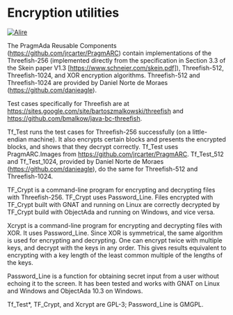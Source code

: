 # Encryption utilities
[![Alire](https://img.shields.io/endpoint?url=https://alire.ada.dev/badges/encryption_utilities.json)](https://alire.ada.dev/crates/encryption_utilities.html)

The PragmAda Reusable Components (https://github.com/jrcarter/PragmARC) contain implementations of the Threefish-256 (implemented directly from the specification in Section 3.3 of the Skein paper V1.3 [https://www.schneier.com/skein.pdf]), Threefish-512, Threefish-1024, and XOR encryption algorithms. Threefish-512 and Threefish-1024 are provided by Daniel Norte de Moraes (https://github.com/danieagle).

Test cases specifically for Threefish are at https://sites.google.com/site/bartoszmalkowski/threefish and https://github.com/bmalkow/java-bc-threefish.

Tf_Test runs the test cases for Threefish-256 successfully (on a little-endian machine). It also encrypts certain blocks and presents the encrypted blocks, and shows that they decrypt correctly. Tf_Test uses PragmARC.Images from https://github.com/jrcarter/PragmARC. Tf_Test_512 and Tf_Test_1024, provided by Daniel Norte de Moraes (https://github.com/danieagle), do the same for Threefish-512 and Threefish-1024.

TF_Crypt is a command-line program for encrypting and decrypting files with Threefish-256. TF_Crypt uses Password_Line. Files encrypted with TF_Crypt built with GNAT and running on Linux are correctly decrypted by TF_Crypt build with ObjectAda and running on Windows, and vice versa.

Xcrypt is a command-line program for encrypting and decrypting files with XOR. It uses Password_Line. Since XOR is symmetrical, the same algorithm is used for encrypting and decrypting. One can encrypt twice with multiple keys, and decrypt with the keys in any order. This gives results equivalent to encrypting with a key length of the least common multiple of the lengths of the keys.

Password_Line is a function for obtaining secret input from a user without echoing it to the screen. It has been tested and works with GNAT on Linux and Windows and ObjectAda 10.3 on Windows.

Tf_Test*, TF_Crypt, and Xcrypt are GPL-3; Password_Line is GMGPL.
